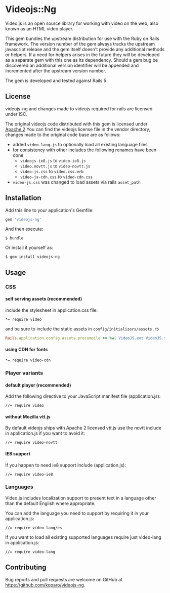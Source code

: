 # Videojs::Ng

Video.js is an open source library for working with video on the web, also known as an HTML video player.

This gem bundles the upstream distribution for use with the Ruby on Rails framework. The version number of
the gem always tracks the upstream javascript release and the gem itself doesn't provide any additional
methods or helpers. If a need for helpers arises in the future they will be developed as a separate gem
with this one as its dependency. Should a gem bug be discovered an additional version identifier will be
appended and incremented after the upstream version number.

The gem is developed and tested against Rails 5

## License
videojs-ng and changes made to videojs required for rails are licensed under ISC.

The original videojs code distributed with this gem is licensed under [Apache 2](https://tldrlegal.com/license/apache-license-2.0-%28apache-2.0%29)
You can find the videojs license file in the vendor directory, changes made to the original code base are as follows:

 - added `video-lang.js` to optionally load all existing language files
 - for consistency with other includes the following renames have been done
   - `videojs-ie8.js` to `video-ie8.js`
   - `video.novtt.js` to `video-novtt.js`
   - `video-js.css` to `video.css.erb`
   - `video-js-cdn.css` to `video-cdn.css`
 - `video-js.css` was changed to load assets via rails `asset_path`

## Installation

Add this line to your application's Gemfile:

```ruby
gem 'videojs-ng'
```

And then execute:

    $ bundle

Or install it yourself as:

    $ gem install videojs-ng

## Usage

### CSS

#### self serving assets (recommended)

include the stylesheet in application.css file:

    *= require video

and be sure to include the static assets in `config/initializers/assets.rb`

```ruby
Rails.application.config.assets.precompile += %w( VideoJS.eot VideoJS.svg VideoJS.ttf VideoJS.woff )
```

#### using CDN for fonts

	*= require video-cdn

### Player variants

#### default player (recommended)

Add the following directive to your JavaScript manifest file (application.js):

    //= require video

#### without Mozilla vtt.js 

By default videojs ships with Apache 2 licensed vtt.js use the novtt include
in application.js if you want to avoid it:

    //= require video-novtt

#### IE8 support

If you happen to need ie8 support include (application.js):

    //= require video-ie8

### Languages

Video.js includes localization support to present text in a language other than the default English where appropriate.

You can add the language you need to support by requiring it in your application.js:

    //= require video-lang/es

If you want to load all existing supported languages require just video-lang in application.js:

    //= require video-lang

## Contributing

Bug reports and pull requests are welcome on GitHub at https://github.com/koparo/videojs-ng.
